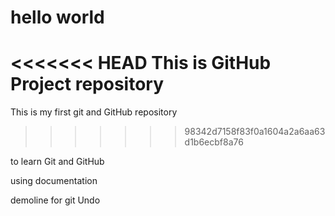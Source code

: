 # hello world

<<<<<<< HEAD
This is GitHub Project repository
=======
This is my first git and GitHub repository
>>>>>>> 98342d7158f83f0a1604a2a6aa63d1b6ecbf8a76

to learn Git and GitHub

using documentation


demoline for git Undo
